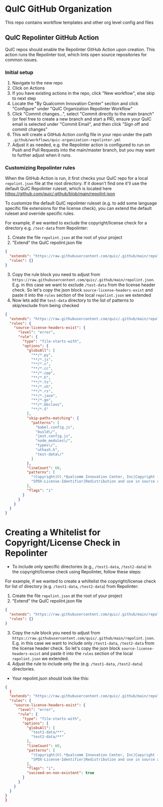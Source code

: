 # QuIC GitHub Organization

This repo contains workflow templates and other org level config and files

## QuIC Repolinter GitHub Action

QuIC repos should enable the Repolinter GitHub Action upon creation. This action runs the Repolinter tool, which lints open source repositories for common issues.

### Initial setup

1. Navigate to the new repo
1. Click on Actions
1. If you have existing actions in the repo, click "New workflow", else skip to next step
1. Locate the "By Qualcomm Innovation Center" section and click "Configure" under "QuIC Organization Repolinter Workflow"
1. Click "Commit changes...", select "Commit directly to the main branch" (or feel free to create a new branch and start a PR), ensure your QuIC email is selected under "Commit Email", and then click "Sign off and commit changes"
1. This will create a GitHub Action config file in your repo under the path `.github/workflows/quic-organization-repolinter.yml`
1. Adjust it as needed, e.g. the Repolinter action is configured to run on Push and Pull Requests into the main/master branch, but you may want to further adjust when it runs.

### Customizing Repolinter rules

When the GitHub Action is run, it first checks your QuIC repo for a local `repolint.json` file at the root directory. If it doesn't find one it'll use the default QuIC Repolinter ruleset, which is located here https://github.com/quic/.github/blob/main/repolint.json

To customize the default QuIC repolinter ruleset (e.g. to add some language specific file extensions for the license check), you can extend the default ruleset and override specific rules. 

For example, if we wanted to exclude the copyright/license check for a directory e.g. `/test-data` from Repolinter:

1. Create the file `repolint.json` at the root of your project
1. "Extend" the QuIC repolint.json file

```json
{
  "extends": "https://raw.githubusercontent.com/quic/.github/main/repolint.json",
  "rules": {}
}
```

3. Copy the rule block you need to adjust from `https://raw.githubusercontent.com/quic/.github/main/repolint.json`. E.g. in this case we want to exclude `/test-data` from the license header check. So let's copy the json block `source-license-headers-exist` and paste it into the `rules` section of the local `repolint.json` we extended
1. Now lets add the `test-data` directory to the list of patterns to skip/exclude from being checked

```json
{
  "extends": "https://raw.githubusercontent.com/quic/.github/main/repolint.json",
  "rules": {
    "source-license-headers-exist": {
      "level": "error",
      "rule": {
        "type": "file-starts-with",
        "options": {
          "globsAll": [
            "**/*.py",
            "**/*.js",
            "**/*.c",
            "**/*.cc",
            "**/*.cpp",
            "**/*.h",
            "**/*.ts",
            "**/*.sh",
            "**/*.rs",
            "**/*.java",
            "**/*.go",
            "**/*.bbclass",
            "**/*.S"
          ],
          "skip-paths-matching": {
            "patterns": [
              "babel.config.js",
              "build\/",
              "jest.config.js",
              "node_modules\/",
              "types\/",
              "uthash.h",
              "test-data\/"
            ]
          },
          "lineCount": 60,
          "patterns": [
            "(Copyright|©).*Qualcomm Innovation Center, Inc|Copyright (\\(c\\)|©) (20(1[2-9]|2[0-2])(-|,|\\s)*)+ The Linux Foundation",
            "SPDX-License-Identifier|Redistribution and use in source and binary forms, with or without"
          ],
          "flags": "i"
        }
      }
    }
  }
}
```

# Creating a Whitelist for Copyright/License Check in Repolinter
  * To include only specific directories (e.g., `/test1-data`, `/test2-data`) in the copyright/license check using Repolinter, follow these steps:

For example, if we wanted to create a whiltelist the copyright/license check for list of directory (e.g. `/test1-data`, `/test2-data`) from Repolinter:

1. Create the file `repolint.json` at the root of your project
2. "Extend" the QuIC repolint.json file

```json
{
  "extends": "https://raw.githubusercontent.com/quic/.github/main/repolint.json",
  "rules": {}
}
```

3. Copy the rule block you need to adjust from `https://raw.githubusercontent.com/quic/.github/main/repolint.json`. E.g. in this case we want to include only `/test1-data`, `/test2-data` from the license header check. So let's copy the json block `source-license-headers-exist` and paste it into the `rules` section of the local `repolint.json` we extended.
4. Adjust the rule to include only the (e.g. `/test1-data`, `/test2-data`) directories.
   
* Your repolint.json should look like this:

```json
{
  {
  "extends": "https://raw.githubusercontent.com/quic/.github/main/repolint.json",
  "rules": {
    "source-license-headers-exist": {
      "level": "error",
      "rule": {
        "type": "file-starts-with",
        "options": {
          "globsAll": [
            "test1-data/**",
            "test2-data/**"
          ],
          "lineCount": 60,
          "patterns": [
            "(Copyright|©).*Qualcomm Innovation Center, Inc|Copyright (\\(c\\)|©) (20(1[2-9]|2[0-2])(-|,|\\s)*)+ The Linux Foundation",
            "SPDX-License-Identifier|Redistribution and use in source and binary forms, with or without"
          ],
          "flags": "i",
          "succeed-on-non-existent": true
        }
      }
    }
  }
}
}
